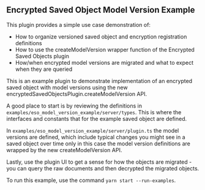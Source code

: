 ## Encrypted Saved Object Model Version Example

This plugin provides a simple use case demonstration of:
 - How to organize versioned saved object and encryption registration definitions
 - How to use the createModelVersion wrapper function of the Encrypted Saved Objects plugin
 - How/when encrypted model versions are migrated and what to expect when they are queried

This is an example plugin to demonstrate implementation of an encrypted saved object with model versions using the new encryptedSavedObjectsPlugin.createModelVersion API.

A good place to start is by reviewing the definitions in `examples/eso_model_version_example/server/types`. This is where the interfaces and constants that for the example saved object are defined.

In `examples/eso_model_version_example/server/plugin.ts` the model versions are defined, which include typical changes you might see in a saved object over time only in this case the model version definitions are wrapped by the new createModelVersion API.

Lastly, use the plugin UI to get a sense for how the objects are migrated - you can query the raw documents and then decrypted the migrated objects.

To run this example, use the command `yarn start --run-examples`.
